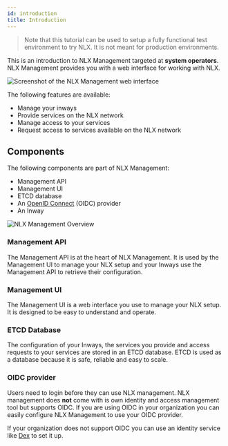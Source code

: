 ```yaml
---
id: introduction
title: Introduction
---
```


> Note that this tutorial can be used to setup a fully functional test environment to try NLX. It is not meant for production environments.

This is an introduction to NLX Management targeted at **system operators**. NLX Management provides you with a web interface for working with NLX.

![Screenshot of the NLX Management web interface](/img/nlx-management-web-interface-screenshot.png)

The following features are available:

* Manage your inways
* Provide services on the NLX network
* Manage access to your services
* Request access to services available on the NLX network


## Components

The following components are part of NLX Management:

* Management API
* Management UI
* ETCD database
* An [OpenID Connect](https://openid.net/connect/) (OIDC) provider
* An Inway

![NLX Management Overview](https://gitlab.com/commonground/nlx/draw-io/-/raw/master/published/docs-nlx-management-overview.svg)


### Management API

The Management API is at the heart of NLX Management. It is used by the Management UI to manage your NLX setup and your Inways use the Management API to retrieve their configuration.


### Management UI

The Management UI is a web interface you use to manage your NLX setup. It is designed to be easy to understand and operate.


### ETCD Database

The configuration of your Inways, the services you provide and access requests to your services are stored in an ETCD database. ETCD is used as a database because it is safe, reliable and easy to scale.


### OIDC provider

Users need to login before they can use NLX management. NLX management does **not** come with is own identity and access management tool but supports OIDC. If you are using OIDC in your organization you can easily configure NLX Management to use your OIDC provider.

If your organization does not support OIDC you can use an identity service like [Dex](https://github.com/dexidp/dex) to set it up.
